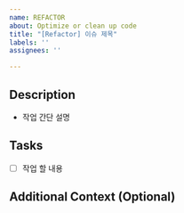 ```yaml
---
name: REFACTOR
about: Optimize or clean up code
title: "[Refactor] 이슈 제목"
labels: ''
assignees: ''

---
```


## Description
- 작업 간단 설명

## Tasks
- [ ] 작업 할 내용

## Additional Context (Optional)
